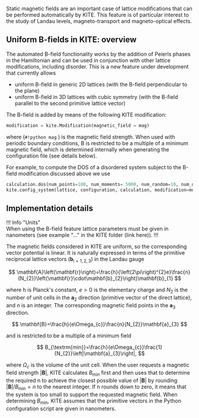 Static magnetic fields are an important case of lattice modifications that can be performed automatically by KITE. This feature is of particular interest to the study of Landau levels, magneto-transport and magneto-optical effects.

## Uniform B-fields in KITE: overview

The automated B-field functionality works by the addition of Peierls phases in the Hamiltonian and can be used in conjunction with other lattice modifications, including disorder. This is a new feature under development that currently allows

* uniform B-field in generic 2D lattices (with the B-field perpendicular to the plane)
* uniform B-field in 3D lattices with cubic symmetry (with the B-field parallel to the second primitive lattice vector)

The B-field is added by means of the following KITE modification:

``` python
modification = kite.Modification(magnetic_field = mag)
``` 

where (`#!python mag` ) is the magnetic field strength. When used with periodic boundary conditions, B is restricted to be a multiple of a minimum magnetic field, which is determined internally when generating the configuration file (see details below). 

For example, to compute the DOS of a disordered system subject to the B-field modification discussed above we use

``` python
calculation.dos(num_points=100, num_moments= 5000, num_random=10, num_disorder=10)
kite.config_system(lattice, configuration, calculation, modification=modification, disorder=disorder,filename='B_field.h5")
``` 

## Implementation details

!!! Info "Units"  
    When using the B-field feature lattice parameters must be given in nanometers (see example "..." in the KITE folder (link here)). 
!!!

The magnetic fields considered in KITE are uniform, so the corresponding vector potential is linear. It is naturally expressed in terms of the primitive reciprocal lattice vectors ($\mathbf{b}_{i=1,2,3}$) in the Landau gauge

$$
\mathbf{A}\left(\mathbf{r}\right)=\frac{h}{\left(2\pi\right)^{2}e}\frac{n}{N_{2}}\left(\mathbf{r}\cdot\mathbf{b}_{2}\right)\mathbf{b}_{1}
$$

where h is Planck's constant, $e>0$ is the elementary charge and $N_{2}$ is the number of unit cells in the $\mathbf{a}_{2}$ direction (primitive vector of the direct lattice), and $n$ is an integer. The corresponding magnetic field points in the $\mathbf{a}_{3}$ direction.

$$
\mathbf{B}=\frac{h}{e\Omega_{c}}\frac{n}{N_{2}}\mathbf{a}_{3}
$$

and is restricted to be a multiple of a minimum field 

$$
B_{\textrm{min}}=\frac{h}{e\Omega_{c}}\frac{1}{N_{2}}\left|\mathbf{a}_{3}\right|,
$$

where $\Omega_{c}$ is the volume of the unit cell. When the user requests a magnetic field strength $\left|\mathbf{B}\right|$, KITE calculates $B_{\textrm{min}}$ first and then uses that to determine the required n to achieve the closest possible value of $\left|\mathbf{B}\right|$ by rounding $\left|\mathbf{B}\right|/B_{\textrm{min}}=n$ to the nearest integer. If n rounds down to zero, it means that the system is too small to support the requested magnetic field. When determining $B_{\textrm{min}}$, KITE assumes that the primitive vectors in the Python configuration script are given in nanometers.


